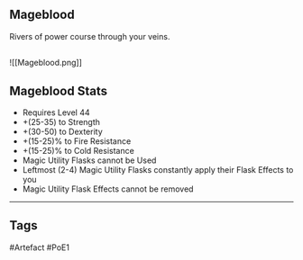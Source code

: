 ## Mageblood
Rivers of power course through your veins.
##
![[Mageblood.png]]
## Mageblood Stats
- Requires Level 44
- +(25-35) to Strength
- +(30-50) to Dexterity
- +(15-25)% to Fire Resistance
- +(15-25)% to Cold Resistance
- Magic Utility Flasks cannot be Used
- Leftmost (2-4) Magic Utility Flasks constantly apply their Flask Effects to you
- Magic Utility Flask Effects cannot be removed


---
## Tags
#Artefact
#PoE1